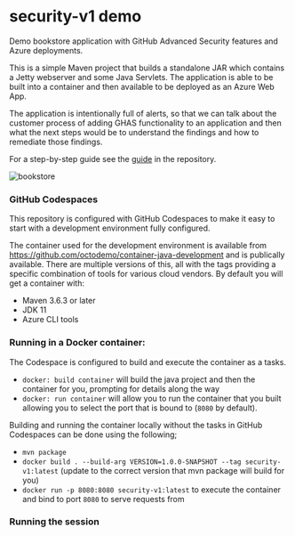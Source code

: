 # security-v1 demo

Demo bookstore application with GitHub Advanced Security features and Azure deployments.

This is a simple Maven project that builds a standalone JAR which contains a Jetty webserver and some Java Servlets. The application is able
to be built into a container and then available to be deployed as an Azure Web App.

The application is intentionally full of alerts, so that we can talk about the customer process of adding GHAS functionality to an application and then what the next steps would be to understand the findings and how to remediate those findings.

For a step-by-step guide see the [guide](./docs/README.md) in the repository.

![bookstore](https://user-images.githubusercontent.com/681306/114581130-5e2d4b00-9c77-11eb-837b-4efaefa29e39.png)



### GitHub Codespaces

This repository is configured with GitHub Codespaces to make it easy to start with a development environment fully configured.

The container used for the development environment is available from https://github.com/octodemo/container-java-development and is publically available.
There are multiple versions of this, all with the tags providing a specific combination of tools for various cloud vendors. By default you will get a
container with:
* Maven 3.6.3 or later
* JDK 11
* Azure CLI tools



### Running in a Docker container:

The Codespace is configured to build and execute the container as a tasks.

* `docker: build container` will build the java project and then the container for you, prompting for details along the way
* `docker: run container` will allow you to run the container that you built allowing you to select the port that is bound to (`8080` by default).

Building and running the container locally without the tasks in GitHub Codespaces can be done using the following;

* `mvn package`
* `docker build . --build-arg VERSION=1.0.0-SNAPSHOT --tag security-v1:latest` (update to the correct version that mvn package will build for you)
* `docker run -p 8080:8080 security-v1:latest` to execute the container and bind to port `8080` to serve requests from


### Running the session

